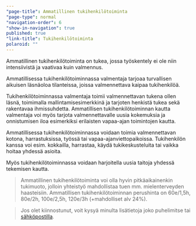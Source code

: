 ```yaml
---
"page-title": Ammatillinen tukihenkilötoiminta
"page-type": normal
"navigation-order": 6
"show-in-navigation": true
published: true
"link-title": Tukihenkilötoiminta
polaroid: ""
---
```













Ammatillinen tukihenkilötoiminta on tukea, jossa työskentely ei ole niin intensiivistä ja vaativaa kuin valmennus.

Ammatillisessa tukihenkilötoiminnassa valmentaja tarjoaa turvallisen aikuisen läsnäoloa tilanteissa, joissa valmennettava kaipaa tukihenkilöä.

Tukihenkilötoiminnassa valmentaja toimii valmennettavan tukena ollen läsnä, toimimalla mallintamisesimerkkinä ja tarjoten henkistä tukea sekä rakentavaa ihmissuhdetta. Ammatillisen tukihenkilötoiminnan kautta valmentaja voi myös tarjota valmennettavalle uusia kokemuksia ja onnistumisen iloa esimerkiksi erilaisten vapaa-ajan toimintojen kautta.

Ammatillisessa tukihenkilötoiminnassa voidaan toimia valmennettavan kotona, harrastuksissa, työssä tai vapaa-ajanviettopaikoissa. Tukihenkilön kanssa voi esim. kokkailla, harrastaa, käydä tukikeskusteluita tai vaikka hoitaa yhdessä asioita. 

Myös tukihenkilötoiminnassa voidaan harjoitella uusia taitoja yhdessä tekemisen kautta.

> Ammatillinen tukihenkilötoiminta voi olla hyvin pitkäaikainenkin tukimuoto, jolloin yhteistyö mahdollistaa tuen mm. mielenterveyden haasteisiin. Ammatillisen tukihenkilötoiminnan perushinta on 60e/1,5h, 80e/2h, 100e/2,5h, 120e/3h (+mahdolliset alv 24%).

> Jos olet kiinnostunut, voit kysyä minulta lisätietoja joko puhelimitse tai [sähköpostilla](/ota-yhteytta).
